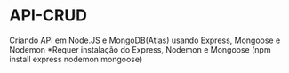 # API-CRUD
Criando API em Node.JS e MongoDB(Atlas) usando Express, Mongoose e Nodemon
*Requer instalação do Express, Nodemon e Mongoose (npm install express nodemon mongoose)
